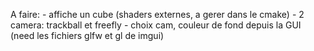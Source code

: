 A faire:
    - affiche un cube (shaders externes, a gerer dans le cmake)
    - 2 camera: trackball et freefly
    - choix cam, couleur de fond depuis la GUI (need les fichiers glfw et gl de imgui)